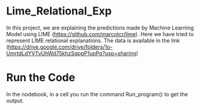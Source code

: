 # Lime_Relational_Exp

In this project, we are explaining the predictions made by Machine Learning Model using LIME (https://github.com/marcotcr/lime). Here we have tried to represent LIME relational explanations. The data is available in the link (https://drive.google.com/drive/folders/1o-UmrtdLdYVTvUhWd75khzSqppP1upPq?usp=sharing)

# Run the Code
In the nodebook, in a cell you run the command Run_program() to get the output.
